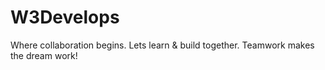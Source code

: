 # W3Develops
Where collaboration begins. Lets learn & build together. Teamwork makes the dream work! 
